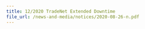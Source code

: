 ```yaml
---
title: 12/2020 TradeNet Extended Downtime
file_url: /news-and-media/notices/2020-08-26-n.pdf
---
```

